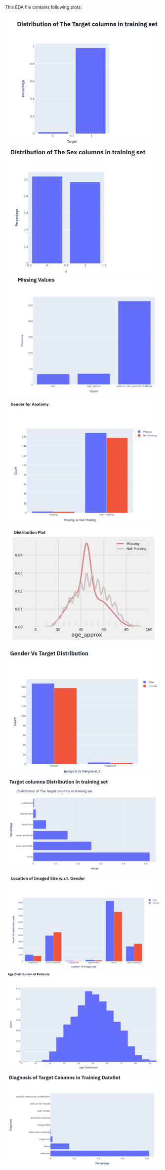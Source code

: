 This EDA file contains following plots:

![](https://github.com/vatsal30/HackGujarat/blob/master/EDA/images/img1.PNG)
![](https://github.com/vatsal30/HackGujarat/blob/master/EDA/images/img2.PNG)
![](https://github.com/vatsal30/HackGujarat/blob/master/EDA/images/img3.PNG)
![](https://github.com/vatsal30/HackGujarat/blob/master/EDA/images/img4.PNG)
![](https://github.com/vatsal30/HackGujarat/blob/master/EDA/images/img5.PNG)
![](https://github.com/vatsal30/HackGujarat/blob/master/EDA/images/img6.PNG)
![](https://github.com/vatsal30/HackGujarat/blob/master/EDA/images/img7.PNG)
![](https://github.com/vatsal30/HackGujarat/blob/master/EDA/images/img8.PNG)
![](https://github.com/vatsal30/HackGujarat/blob/master/EDA/images/img9.PNG)
![](https://github.com/vatsal30/HackGujarat/blob/master/EDA/images/img10.PNG)

